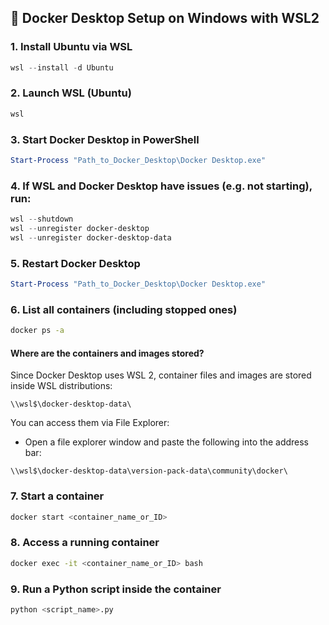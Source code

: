 ## 🐳 Docker Desktop Setup on Windows with WSL2

### 1. Install Ubuntu via WSL
```powershell
wsl --install -d Ubuntu
```

### 2. Launch WSL (Ubuntu)
```powershell
wsl
```

### 3. Start Docker Desktop in PowerShell
```powershell
Start-Process "Path_to_Docker_Desktop\Docker Desktop.exe"
```

### 4. If WSL and Docker Desktop have issues (e.g. not starting), run:
```powershell
wsl --shutdown
wsl --unregister docker-desktop
wsl --unregister docker-desktop-data
```

### 5. Restart Docker Desktop
```powershell
Start-Process "Path_to_Docker_Desktop\Docker Desktop.exe"
```

### 6. List all containers (including stopped ones)
```bash
docker ps -a
```

#### Where are the containers and images stored?
Since Docker Desktop uses WSL 2, container files and images are stored inside WSL distributions:

```
\\wsl$\docker-desktop-data\
```

You can access them via File Explorer:

- Open a file explorer window and paste the following into the address bar:
```
\\wsl$\docker-desktop-data\version-pack-data\community\docker\
```

### 7. Start a container
```bash
docker start <container_name_or_ID>
```

### 8. Access a running container
```bash
docker exec -it <container_name_or_ID> bash
```

### 9. Run a Python script inside the container
```bash
python <script_name>.py
```

